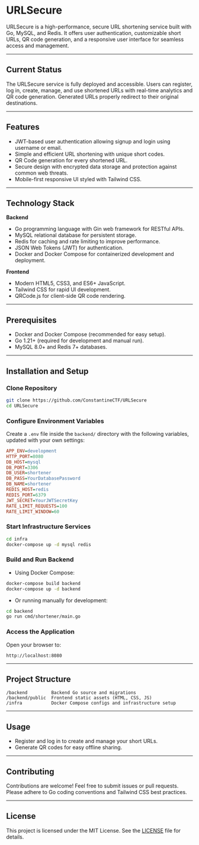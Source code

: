 # URLSecure

URLSecure is a high-performance, secure URL shortening service built with Go, MySQL, and Redis. It offers user authentication, customizable short URLs, QR code generation, and a responsive user interface for seamless access and management.

***

## Current Status

The URLSecure service is fully deployed and accessible. Users can register, log in, create, manage, and use shortened URLs with real-time analytics and QR code generation. Generated URLs properly redirect to their original destinations.

***

## Features

- JWT-based user authentication allowing signup and login using username or email.  
- Simple and efficient URL shortening with unique short codes.  
- QR Code generation for every shortened URL.  
- Secure design with encrypted data storage and protection against common web threats.  
- Mobile-first responsive UI styled with Tailwind CSS.

***

## Technology Stack

**Backend**  
- Go programming language with Gin web framework for RESTful APIs.  
- MySQL relational database for persistent storage.  
- Redis for caching and rate limiting to improve performance.  
- JSON Web Tokens (JWT) for authentication.  
- Docker and Docker Compose for containerized development and deployment.

**Frontend**  
- Modern HTML5, CSS3, and ES6+ JavaScript.  
- Tailwind CSS for rapid UI development.  
- QRCode.js for client-side QR code rendering.

***

## Prerequisites

- Docker and Docker Compose (recommended for easy setup).  
- Go 1.21+ (required for development and manual run).  
- MySQL 8.0+ and Redis 7+ databases.

***

## Installation and Setup

### Clone Repository

```bash
git clone https://github.com/ConstantineCTF/URLSecure
cd URLSecure
```

### Configure Environment Variables

Create a `.env` file inside the `backend/` directory with the following variables, updated with your own settings:

```ini
APP_ENV=development
HTTP_PORT=8080
DB_HOST=mysql
DB_PORT=3306
DB_USER=shortener
DB_PASS=YourDatabasePassword
DB_NAME=shortener
REDIS_HOST=redis
REDIS_PORT=6379
JWT_SECRET=YourJWTSecretKey
RATE_LIMIT_REQUESTS=100
RATE_LIMIT_WINDOW=60
```

### Start Infrastructure Services

```bash
cd infra
docker-compose up -d mysql redis
```

### Build and Run Backend

- Using Docker Compose:

```bash
docker-compose build backend
docker-compose up -d backend
```

- Or running manually for development:

```bash
cd backend
go run cmd/shortener/main.go
```

### Access the Application

Open your browser to:

```
http://localhost:8080
```

***

## Project Structure

```
/backend         Backend Go source and migrations
/backend/public  Frontend static assets (HTML, CSS, JS)
/infra           Docker Compose configs and infrastructure setup
```

***

## Usage

- Register and log in to create and manage your short URLs.  
- Generate QR codes for easy offline sharing.

***

## Contributing

Contributions are welcome! Feel free to submit issues or pull requests. Please adhere to Go coding conventions and Tailwind CSS best practices.

***

## License

This project is licensed under the MIT License. See the [LICENSE](LICENSE) file for details.
